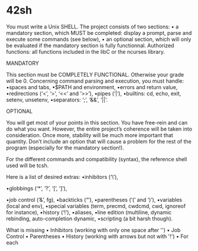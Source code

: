 # 42sh
You must write a Unix SHELL.
The project consists of two sections:
• a mandatory section, which MUST be completed: display a prompt, parse and execute some commands (see below),
• an optional section, which will only be evaluated if the mandatory section is fully functionnal.
Authorized functions: all functions included in the libC or the ncurses library.

MANDATORY

This section must be COMPLETELY FUNCTIONAL. Otherwise your grade will be 0.
Concerning command parsing and execution, you must handle:
•spaces and tabs,
•$PATH and environment,
•errors and return value,
•redirections (‘<’, ‘>’, ‘<<’ and ‘>>’),
•pipes (‘|’),
•builtins: cd, echo, exit, setenv, unsetenv,
•separators: ‘;’, ‘&&’, ‘||’.

OPTIONAL

You will get most of your points in this section.
You have free-rein and can do what you want. However, the entire project’s coherence will be taken into consideration.
Once more, stability will be much more important that quantity. Don’t include an option that will cause a problem for the rest of the program (especially for the mandatory section!).

For the different commands and compatibility (syntax), the reference shell used will be tcsh.

Here is a list of desired extras:
•inhibitors (‘\’),

•globbings (‘*’, ‘?’, ‘[’, ’]’),

•job control (‘&’, fg),
•backticks (“’),
•parentheses (‘(’ and ‘)’),
•variables (local and env),
•special variables (term, precmd, cwdcmd, cwd, ignoreof for instance),
•history (‘!’),
•aliases,
•line edition (multiline, dynamic rebinding, auto-completion dynamic,
•scripting (a bit harsh though).

What is missing
• Inhibitors (working with only one space after '')
• Job Control
• Parentheses
• History (working with arrows but not with '!')
• For each
